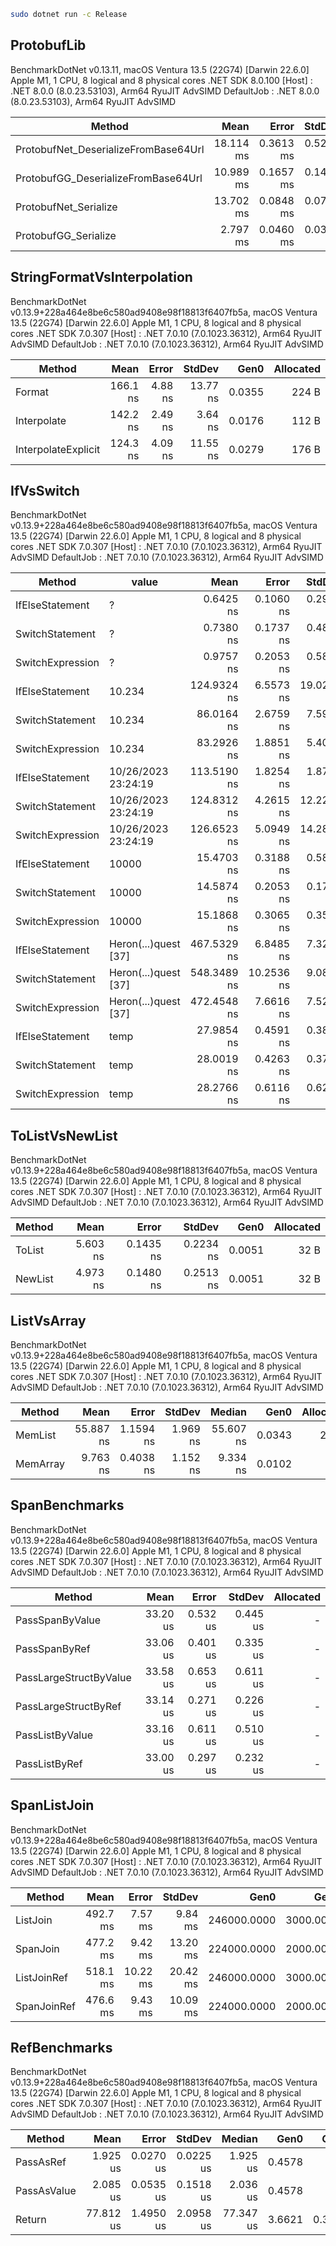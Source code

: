 ```sh
sudo dotnet run -c Release
```


## ProtobufLib
BenchmarkDotNet v0.13.11, macOS Ventura 13.5 (22G74) [Darwin 22.6.0]
Apple M1, 1 CPU, 8 logical and 8 physical cores
.NET SDK 8.0.100
[Host]     : .NET 8.0.0 (8.0.23.53103), Arm64 RyuJIT AdvSIMD
DefaultJob : .NET 8.0.0 (8.0.23.53103), Arm64 RyuJIT AdvSIMD

| Method                               | Mean      | Error     | StdDev    | Gen0      | Allocated  |
|------------------------------------- |----------:|----------:|----------:|----------:|-----------:|
| ProtobufNet_DeserializeFromBase64Url | 18.114 ms | 0.3613 ms | 0.5297 ms | 3843.7500 | 24240093 B |
| ProtobufGG_DeserializeFromBase64Url  | 10.989 ms | 0.1657 ms | 0.1469 ms | 4359.3750 | 27440948 B |
| ProtobufNet_Serialize                | 13.702 ms | 0.0848 ms | 0.0708 ms |         - |       38 B |
| ProtobufGG_Serialize                 |  2.797 ms | 0.0460 ms | 0.0384 ms |         - |        9 B |



## StringFormatVsInterpolation

BenchmarkDotNet v0.13.9+228a464e8be6c580ad9408e98f18813f6407fb5a, macOS Ventura 13.5 (22G74) [Darwin 22.6.0]
Apple M1, 1 CPU, 8 logical and 8 physical cores
.NET SDK 7.0.307
[Host]     : .NET 7.0.10 (7.0.1023.36312), Arm64 RyuJIT AdvSIMD
DefaultJob : .NET 7.0.10 (7.0.1023.36312), Arm64 RyuJIT AdvSIMD


| Method              | Mean     | Error   | StdDev   | Gen0   | Allocated |
|-------------------- |---------:|--------:|---------:|-------:|----------:|
| Format              | 166.1 ns | 4.88 ns | 13.77 ns | 0.0355 |     224 B |
| Interpolate         | 142.2 ns | 2.49 ns |  3.64 ns | 0.0176 |     112 B |
| InterpolateExplicit | 124.3 ns | 4.09 ns | 11.55 ns | 0.0279 |     176 B |



## IfVsSwitch

BenchmarkDotNet v0.13.9+228a464e8be6c580ad9408e98f18813f6407fb5a, macOS Ventura 13.5 (22G74) [Darwin 22.6.0]
Apple M1, 1 CPU, 8 logical and 8 physical cores
.NET SDK 7.0.307
[Host]     : .NET 7.0.10 (7.0.1023.36312), Arm64 RyuJIT AdvSIMD
DefaultJob : .NET 7.0.10 (7.0.1023.36312), Arm64 RyuJIT AdvSIMD


| Method           | value                | Mean        | Error      | StdDev     | Median      | Gen0   | Allocated |
|----------------- |--------------------- |------------:|-----------:|-----------:|------------:|-------:|----------:|
| IfElseStatement  | ?                    |   0.6425 ns |  0.1060 ns |  0.2956 ns |   0.5482 ns |      - |         - |
| SwitchStatement  | ?                    |   0.7380 ns |  0.1737 ns |  0.4814 ns |   0.5939 ns |      - |         - |
| SwitchExpression | ?                    |   0.9757 ns |  0.2053 ns |  0.5858 ns |   0.7438 ns |      - |         - |
| IfElseStatement  | 10.234               | 124.9324 ns |  6.5573 ns | 19.0239 ns | 122.4752 ns | 0.0063 |      40 B |
| SwitchStatement  | 10.234               |  86.0164 ns |  2.6759 ns |  7.5911 ns |  84.0693 ns | 0.0063 |      40 B |
| SwitchExpression | 10.234               |  83.2926 ns |  1.8851 ns |  5.4088 ns |  82.1181 ns | 0.0063 |      40 B |
| IfElseStatement  | 10/26/2023 23:24:19  | 113.5190 ns |  1.8254 ns |  1.8745 ns | 113.2696 ns | 0.0280 |     176 B |
| SwitchStatement  | 10/26/2023 23:24:19  | 124.8312 ns |  4.2615 ns | 12.2271 ns | 120.2166 ns | 0.0280 |     176 B |
| SwitchExpression | 10/26/2023 23:24:19  | 126.6523 ns |  5.0949 ns | 14.2866 ns | 124.9505 ns | 0.0279 |     176 B |
| IfElseStatement  | 10000                |  15.4703 ns |  0.3188 ns |  0.5829 ns |  15.3700 ns | 0.0051 |      32 B |
| SwitchStatement  | 10000                |  14.5874 ns |  0.2053 ns |  0.1714 ns |  14.6323 ns | 0.0051 |      32 B |
| SwitchExpression | 10000                |  15.1868 ns |  0.3065 ns |  0.3530 ns |  15.0838 ns | 0.0051 |      32 B |
| IfElseStatement  | Heron(...)quest [37] | 467.5329 ns |  6.8485 ns |  7.3278 ns | 465.2465 ns | 0.1411 |     888 B |
| SwitchStatement  | Heron(...)quest [37] | 548.3489 ns | 10.2536 ns |  9.0895 ns | 545.2556 ns | 0.1411 |     888 B |
| SwitchExpression | Heron(...)quest [37] | 472.4548 ns |  7.6616 ns |  7.5247 ns | 472.3099 ns | 0.1411 |     888 B |
| IfElseStatement  | temp                 |  27.9854 ns |  0.4591 ns |  0.3834 ns |  27.7997 ns | 0.0063 |      40 B |
| SwitchStatement  | temp                 |  28.0019 ns |  0.4263 ns |  0.3779 ns |  27.9530 ns | 0.0063 |      40 B |
| SwitchExpression | temp                 |  28.2766 ns |  0.6116 ns |  0.6280 ns |  28.0061 ns | 0.0063 |      40 B |


## ToListVsNewList

BenchmarkDotNet v0.13.9+228a464e8be6c580ad9408e98f18813f6407fb5a, macOS Ventura 13.5 (22G74) [Darwin 22.6.0]
Apple M1, 1 CPU, 8 logical and 8 physical cores
.NET SDK 7.0.307
[Host]     : .NET 7.0.10 (7.0.1023.36312), Arm64 RyuJIT AdvSIMD
DefaultJob : .NET 7.0.10 (7.0.1023.36312), Arm64 RyuJIT AdvSIMD


| Method  | Mean     | Error     | StdDev    | Gen0   | Allocated |
|-------- |---------:|----------:|----------:|-------:|----------:|
| ToList  | 5.603 ns | 0.1435 ns | 0.2234 ns | 0.0051 |      32 B |
| NewList | 4.973 ns | 0.1480 ns | 0.2513 ns | 0.0051 |      32 B |


## ListVsArray

BenchmarkDotNet v0.13.9+228a464e8be6c580ad9408e98f18813f6407fb5a, macOS Ventura 13.5 (22G74) [Darwin 22.6.0]
Apple M1, 1 CPU, 8 logical and 8 physical cores
.NET SDK 7.0.307
[Host]     : .NET 7.0.10 (7.0.1023.36312), Arm64 RyuJIT AdvSIMD
DefaultJob : .NET 7.0.10 (7.0.1023.36312), Arm64 RyuJIT AdvSIMD


| Method   | Mean      | Error     | StdDev   | Median    | Gen0   | Allocated |
|--------- |----------:|----------:|---------:|----------:|-------:|----------:|
| MemList  | 55.887 ns | 1.1594 ns | 1.969 ns | 55.607 ns | 0.0343 |     216 B |
| MemArray |  9.763 ns | 0.4038 ns | 1.152 ns |  9.334 ns | 0.0102 |      64 B |


## SpanBenchmarks

BenchmarkDotNet v0.13.9+228a464e8be6c580ad9408e98f18813f6407fb5a, macOS Ventura 13.5 (22G74) [Darwin 22.6.0]
Apple M1, 1 CPU, 8 logical and 8 physical cores
.NET SDK 7.0.307
[Host]     : .NET 7.0.10 (7.0.1023.36312), Arm64 RyuJIT AdvSIMD
DefaultJob : .NET 7.0.10 (7.0.1023.36312), Arm64 RyuJIT AdvSIMD


| Method                 | Mean     | Error    | StdDev   | Allocated |
|----------------------- |---------:|---------:|---------:|----------:|
| PassSpanByValue        | 33.20 us | 0.532 us | 0.445 us |         - |
| PassSpanByRef          | 33.06 us | 0.401 us | 0.335 us |         - |
| PassLargeStructByValue | 33.58 us | 0.653 us | 0.611 us |         - |
| PassLargeStructByRef   | 33.14 us | 0.271 us | 0.226 us |         - |
| PassListByValue        | 33.16 us | 0.611 us | 0.510 us |         - |
| PassListByRef          | 33.00 us | 0.297 us | 0.232 us |         - |


## SpanListJoin

BenchmarkDotNet v0.13.9+228a464e8be6c580ad9408e98f18813f6407fb5a, macOS Ventura 13.5 (22G74) [Darwin 22.6.0]
Apple M1, 1 CPU, 8 logical and 8 physical cores
.NET SDK 7.0.307
[Host]     : .NET 7.0.10 (7.0.1023.36312), Arm64 RyuJIT AdvSIMD
DefaultJob : .NET 7.0.10 (7.0.1023.36312), Arm64 RyuJIT AdvSIMD


| Method      | Mean     | Error    | StdDev   | Gen0        | Gen1      | Allocated |
|------------ |---------:|---------:|---------:|------------:|----------:|----------:|
| ListJoin    | 492.7 ms |  7.57 ms |  9.84 ms | 246000.0000 | 3000.0000 |   1.44 GB |
| SpanJoin    | 477.2 ms |  9.42 ms | 13.20 ms | 224000.0000 | 2000.0000 |   1.31 GB |
| ListJoinRef | 518.1 ms | 10.22 ms | 20.42 ms | 246000.0000 | 3000.0000 |   1.44 GB |
| SpanJoinRef | 476.6 ms |  9.43 ms | 10.09 ms | 224000.0000 | 2000.0000 |   1.31 GB |


## RefBenchmarks

BenchmarkDotNet v0.13.9+228a464e8be6c580ad9408e98f18813f6407fb5a, macOS Ventura 13.5 (22G74) [Darwin 22.6.0]
Apple M1, 1 CPU, 8 logical and 8 physical cores
.NET SDK 7.0.307
[Host]     : .NET 7.0.10 (7.0.1023.36312), Arm64 RyuJIT AdvSIMD
DefaultJob : .NET 7.0.10 (7.0.1023.36312), Arm64 RyuJIT AdvSIMD


| Method      | Mean      | Error     | StdDev    | Median    | Gen0   | Gen1   | Allocated |
|------------ |----------:|----------:|----------:|----------:|-------:|-------:|----------:|
| PassAsRef   |  1.925 us | 0.0270 us | 0.0225 us |  1.925 us | 0.4578 |      - |   2.81 KB |
| PassAsValue |  2.085 us | 0.0535 us | 0.1518 us |  2.036 us | 0.4578 |      - |   2.81 KB |
| Return      | 77.812 us | 1.4950 us | 2.0958 us | 77.347 us | 3.6621 | 0.3662 |  22.91 KB |
